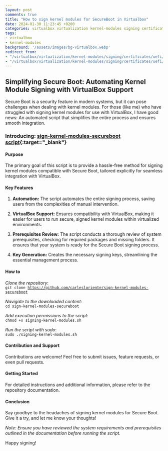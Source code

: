 ```yaml
---
layout: post
comments: true
title: "How to sign kernel modules for SecureBoot in Virtualbox"
date: 2024-01-30 11:23:45 +0200
categories: virtualbox virtualization kernel-modules signing certificates uefi
tags:
- virtualbox
- kernel-modules
background: '/assets/images/bg-virtualbox.webp'
redirect_from: 
- "/virtualbox/virtualization/kernel-modules/signing/certificates/uefi/2024/01/30/virtualbox-signing-kernel-modules-secureboot.html"
- "/virtualbox/virtualization/kernel-modules/signing/certificates/uefi/2024/01/30/virtualbox-signing-kernel-modules-secureboot/"
---
```


## Simplifying Secure Boot: Automating Kernel Module Signing with VirtualBox Support

Secure Boot is a security feature in modern systems, but it can pose challenges when dealing with kernel modules. For those (like me) who have struggled with signing kernel modules for use with VirtualBox, I have good news: An automated script that simplifies the entire process and ensures smooth integration.

### Introducing: [sign-kernel-modules-secureboot script](https://github.com/carlesloriente/sign-kernel-modules-secureboot){:target="_blank"}

#### Purpose

The primary goal of this script is to provide a hassle-free method for signing kernel modules compatible with Secure Boot, tailored explicitly for seamless integration with VirtualBox.

#### Key Features

1. **Automation:** The script automates the entire signing process, saving users from the complexities of manual intervention.

2. **VirtualBox Support:** Ensures compatibility with VirtualBox, making it easier for users to run secure, signed kernel modules within virtualized environments.

3. **Prerequisites Review:** The script conducts a thorough review of system prerequisites, checking for required packages and missing folders. It ensures that your system is ready for the Secure Boot signing process.

4. **Key Generation:** Creates the necessary signing keys, streamlining the essential management process.

#### How to

*Clone the repository*:\
<code>git clone https://github.com/carlesloriente/sign-kernel-modules-secureboot</code>

*Navigate to the downloaded content*:\
<code>cd sign-kernel-modules-secureboot</code>

*Add execution permissions to the script*:\
<code>chmod +x signing-kernel-modules.sh</code>

*Run the script with sudo*:\
<code>sudo ./signing-kernel-modules.sh</code>

#### Contribution and Support

Contributions are welcome! Feel free to submit issues, feature requests, or even pull requests.

#### Getting Started

For detailed instructions and additional information, please refer to the repository documentation.

#### Conclusion

Say goodbye to the headaches of signing kernel modules for Secure Boot. Give it a try, and let me know your thoughts!

*Note: Ensure you have reviewed the system requirements and prerequisites outlined in the documentation before running the script.*

Happy signing!
